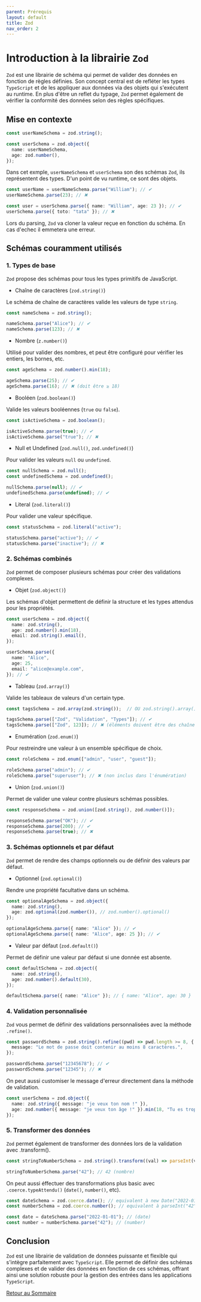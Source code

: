 ```yaml
---
parent: Prérequis
layout: default
title: Zod
nav_order: 2
---
```


# Introduction à la librairie `Zod`

`Zod` est une librairie de schéma qui permet de valider des données en fonction de règles définies.
Son concept central est de refléter les types `TypeScript` et de les appliquer aux données via des objets qui s'exécutent au runtime.
En plus d'être un reflet du typage, `Zod` permet également de vérifier la conformité des données selon des règles spécifiques.

## Mise en contexte

```ts
const userNameSchema = zod.string();

const userSchema = zod.object({
  name: userNameSchema,
  age: zod.number(),
});
```

Dans cet exmple, `userNameSchema` et `userSchema` son des schémas `Zod`, ils représentent des types. D'un point de vu runtime, ce sont des objets.

```ts
const userName = userNameSchema.parse("William"); // ✔
userNameSchema.parse(23); // ✖

const user = userSchema.parse({ name: "William", age: 23 }); // ✔
userSchema.parse({ toto: "tata" }); // ✖
```

Lors du parsing, `Zod` va cloner la valeur reçue en fonction du schéma. En cas d'echec il emmetera une erreur.

## Schémas couramment utilisés

### 1. Types de base

`Zod` propose des schémas pour tous les types primitifs de JavaScript.

- Chaîne de caractères (`zod.string()`)

Le schéma de chaîne de caractères valide les valeurs de type `string`.

```ts
const nameSchema = zod.string();

nameSchema.parse("Alice"); // ✔
nameSchema.parse(123); // ✖
```

- Nombre (`z.number()`)

Utilisé pour valider des nombres, et peut être configuré pour vérifier les entiers, les bornes, etc.

```ts
const ageSchema = zod.number().min(18);

ageSchema.parse(25); // ✔
ageSchema.parse(16); // ✖ (doit être ≥ 18)
```

- Booléen (`zod.boolean()`)

Valide les valeurs booléennes (`true` ou `false`).

```ts
const isActiveSchema = zod.boolean();

isActiveSchema.parse(true); // ✔
isActiveSchema.parse("true"); // ✖
```

- Null et Undefined (`zod.null()`, `zod.undefined()`)

Pour valider les valeurs `null` ou `undefined`.

```ts
const nullSchema = zod.null();
const undefinedSchema = zod.undefined();

nullSchema.parse(null); // ✔
undefinedSchema.parse(undefined); // ✔
```

- Literal (`zod.literal()`)

Pour valider une valeur spécifique.

```ts
const statusSchema = zod.literal("active");

statusSchema.parse("active"); // ✔
statusSchema.parse("inactive"); // ✖
```

### 2. Schémas combinés

`Zod` permet de composer plusieurs schémas pour créer des validations complexes.

- Objet (`zod.object()`)

Les schémas d'objet permettent de définir la structure et les types attendus pour les propriétés.

```ts
const userSchema = zod.object({
  name: zod.string(),
  age: zod.number().min(18),
  email: zod.string().email(),
});

userSchema.parse({
  name: "Alice",
  age: 25,
  email: "alice@example.com",
}); // ✔
```

- Tableau (`zod.array()`)

Valide les tableaux de valeurs d'un certain type.

```ts
const tagsSchema = zod.array(zod.string());  // OU zod.string().array()

tagsSchema.parse(["Zod", "Validation", "Types"]); // ✔
tagsSchema.parse(["Zod", 123]); // ✖ (éléments doivent être des chaînes)
```

- Enumération (`zod.enum()`)

Pour restreindre une valeur à un ensemble spécifique de choix.

```ts
const roleSchema = zod.enum(["admin", "user", "guest"]);

roleSchema.parse("admin"); // ✔
roleSchema.parse("superuser"); // ✖ (non inclus dans l'énumération)
```

- Union (`zod.union()`)

Permet de valider une valeur contre plusieurs schémas possibles.

```ts
const responseSchema = zod.union([zod.string(), zod.number()]);

responseSchema.parse("OK"); // ✔
responseSchema.parse(200); // ✔
responseSchema.parse(true); // ✖
```

### 3. Schémas optionnels et par défaut

`Zod` permet de rendre des champs optionnels ou de définir des valeurs par défaut.

- Optionnel (`zod.optional()`)

Rendre une propriété facultative dans un schéma.

```ts
const optionalAgeSchema = zod.object({
  name: zod.string(),
  age: zod.optional(zod.number()), // zod.number().optional()
});

optionalAgeSchema.parse({ name: "Alice" }); // ✔
optionalAgeSchema.parse({ name: "Alice", age: 25 }); // ✔
```

- Valeur par défaut (`zod.default()`)

Permet de définir une valeur par défaut si une donnée est absente.

```ts
const defaultSchema = zod.object({
  name: zod.string(),
  age: zod.number().default(30),
});

defaultSchema.parse({ name: "Alice" }); // { name: "Alice", age: 30 }
```

### 4. Validation personnalisée

`Zod` vous permet de définir des validations personnalisées avec la méthode `.refine()`.

```ts
const passwordSchema = zod.string().refine((pwd) => pwd.length >= 8, {
  message: "Le mot de passe doit contenir au moins 8 caractères.",
});

passwordSchema.parse("12345678"); // ✔
passwordSchema.parse("12345"); // ✖
```

On peut aussi customiser le message d'erreur directement dans la méthode de validation.

```ts
const userSchema = zod.object({
  name: zod.string({ message: "je veux ton nom !" }),
  age: zod.number({ message: "je veux ton âge !" }).min(18, "Tu es trop jeune").max(99, "tu es trop vieux"),
});
```

### 5. Transformer des données

`Zod` permet également de transformer des données lors de la validation avec .transform().

```ts
const stringToNumberSchema = zod.string().transform((val) => parseInt(val, 10));

stringToNumberSchema.parse("42"); // 42 (nombre)
```

On peut aussi éffectuer des transformations plus basic avec `.coerce.typeAttendu()` (`date()`, `number()`, etc).

```ts
const dateSchema = zod.coerce.date(); // equivalent à new Date("2022-01-01")
const numberSchema = zod.coerce.number(); // equivalent à parseInt("42", 10)

const date = dateSchema.parse("2022-01-01"); // (date)
const number = numberSchema.parse("42"); // (number)
```

## Conclusion

`Zod` est une librairie de validation de données puissante et flexible qui s'intègre parfaitement avec `TypeScript`.
Elle permet de définir des schémas complexes et de valider des données en fonction de ces schémas, offrant ainsi une solution robuste pour la gestion des entrées dans les applications `TypeScript`.

[Retour au Sommaire](/documentation/cours/)
